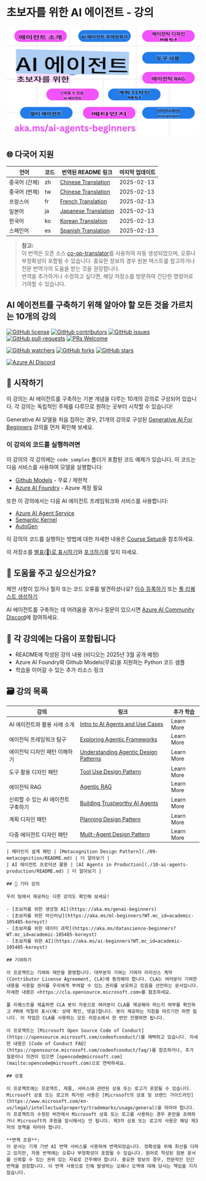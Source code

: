 # 초보자를 위한 AI 에이전트 - 강의

![Generative AI For Beginners](../../translated_images/repo-thumbnail.fdd5f487bb7274d4a08459d76907ec4914de268c99637e9af082b1d3eb0730e2.ko.png?WT.mc_id=academic-105485-koreyst)

## 🌐 다국어 지원

| 언어                  | 코드 | 번역된 README 링크                                      | 마지막 업데이트 |
|----------------------|------|---------------------------------------------------------|-----------------|
| 중국어 (간체)        | zh   | [Chinese Translation](../zh/README.md)      | 2025-02-13      |
| 중국어 (번체)        | tw   | [Chinese Translation](../tw/README.md)      | 2025-02-13      |
| 프랑스어             | fr   | [French Translation](../fr/README.md)       | 2025-02-13      |
| 일본어               | ja   | [Japanese Translation](../ja/README.md)     | 2025-02-13      |
| 한국어               | ko   | [Korean Translation](./README.md)       | 2025-02-13      |
| 스페인어             | es   | [Spanish Translation](../es/README.md)      | 2025-02-13      |

> **참고:**  
> 이 번역은 오픈 소스 [co-op-translator](https://github.com/Azure/co-op-translator)를 사용하여 자동 생성되었으며, 오류나 부정확성이 포함될 수 있습니다. 
> 중요한 정보의 경우 원본 텍스트를 참고하거나 전문 번역가의 도움을 받는 것을 권장합니다.  
> 번역을 추가하거나 수정하고 싶다면, 해당 저장소를 방문하여 간단한 명령어로 기여할 수 있습니다.

## AI 에이전트를 구축하기 위해 알아야 할 모든 것을 가르치는 10개의 강의

[![GitHub license](https://img.shields.io/github/license/microsoft/ai-agents-for-beginners.svg)](https://github.com/microsoft/ai-agents-for-beginners/blob/master/LICENSE?WT.mc_id=academic-105485-koreyst)
[![GitHub contributors](https://img.shields.io/github/contributors/microsoft/ai-agents-for-beginners.svg)](https://GitHub.com/microsoft/ai-agents-for-beginners/graphs/contributors/?WT.mc_id=academic-105485-koreyst)
[![GitHub issues](https://img.shields.io/github/issues/microsoft/ai-agents-for-beginners.svg)](https://GitHub.com/microsoft/ai-agents-for-beginners/issues/?WT.mc_id=academic-105485-koreyst)
[![GitHub pull-requests](https://img.shields.io/github/issues-pr/microsoft/ai-agents-for-beginners.svg)](https://GitHub.com/microsoft/ai-agents-for-beginners/pulls/?WT.mc_id=academic-105485-koreyst)
[![PRs Welcome](https://img.shields.io/badge/PRs-welcome-brightgreen.svg?style=flat-square)](http://makeapullrequest.com?WT.mc_id=academic-105485-koreyst)

[![GitHub watchers](https://img.shields.io/github/watchers/microsoft/ai-agents-for-beginners.svg?style=social&label=Watch)](https://GitHub.com/microsoft/ai-agents-for-beginners/watchers/?WT.mc_id=academic-105485-koreyst)
[![GitHub forks](https://img.shields.io/github/forks/microsoft/ai-agents-for-beginners.svg?style=social&label=Fork)](https://GitHub.com/microsoft/ai-agents-for-beginners/network/?WT.mc_id=academic-105485-koreyst)
[![GitHub stars](https://img.shields.io/github/stars/microsoft/ai-agents-for-beginners.svg?style=social&label=Star)](https://GitHub.com/microsoft/ai-agents-for-beginners/stargazers/?WT.mc_id=academic-105485-koreyst)

[![Azure AI Discord](https://dcbadge.limes.pink/api/server/kzRShWzttr)](https://discord.gg/kzRShWzttr)

## 🌱 시작하기

이 강의는 AI 에이전트를 구축하는 기본 개념을 다루는 10개의 강의로 구성되어 있습니다. 각 강의는 독립적인 주제를 다루므로 원하는 곳부터 시작할 수 있습니다!

Generative AI 모델을 처음 접하는 경우, 21개의 강의로 구성된 [Generative AI For Beginners](https://aka.ms/genai-beginners) 강의를 먼저 확인해 보세요.

### 이 강의의 코드를 실행하려면

이 강의의 각 강의에는 `code_samples` 폴더가 포함된 코드 예제가 있습니다. 이 코드는 다음 서비스를 사용하여 모델을 실행합니다:

- [Github Models](https://aka.ms/ai-agents-beginners/github-models) - 무료 / 제한적
- [Azure AI Foundry](https://aka.ms/ai-agents-beginners/ai-foundry) - Azure 계정 필요

또한 이 강의에서는 다음 AI 에이전트 프레임워크와 서비스를 사용합니다:

- [Azure AI Agent Service](https://aka.ms/ai-agents-beginners/ai-agent-service)
- [Semantic Kernel](https://aka.ms/ai-agents-beginners/semantic-kernel)
- [AutoGen](https://aka.ms/ai-agents/autogen)

이 강의의 코드를 실행하는 방법에 대한 자세한 내용은 [Course Setup](./00-course-setup/README.md)을 참조하세요.

이 저장소를 [별표(🌟)로 표시하기](https://docs.github.com/en/get-started/exploring-projects-on-github/saving-repositories-with-stars?WT.mc_id=academic-105485-koreyst)와 [포크하기](https://github.com/microsoft/ai-agents-for-beginners/fork)를 잊지 마세요.

## 🙏 도움을 주고 싶으신가요?

제안 사항이 있거나 철자 또는 코드 오류를 발견하셨나요? [이슈 등록하기](https://github.com/microsoft/ai-agents-for-beginners/issues?WT.mc_id=academic-105485-koreyst) 또는 [풀 리퀘스트 생성하기](https://github.com/microsoft/ai-agents-for-beginners/pulls?WT.mc_id=academic-105485-koreyst)

AI 에이전트를 구축하는 데 어려움을 겪거나 질문이 있으시면 [Azure AI Community Discord](https://discord.gg/kzRShWzttr)에 참여하세요.

## 📂 각 강의에는 다음이 포함됩니다

- README에 작성된 강의 내용 (비디오는 2025년 3월 공개 예정)
- Azure AI Foundry와 Github Models(무료)을 지원하는 Python 코드 샘플
- 학습을 이어갈 수 있는 추가 리소스 링크

## 🗃️ 강의 목록

| **강의**                              | **링크**                                   | **추가 학습**      |
|----------------------------------------|--------------------------------------------|--------------------|
| AI 에이전트와 활용 사례 소개            | [Intro to AI Agents and Use Cases](./01-intro-to-ai-agents/README.md)          | Learn More         |
| 에이전틱 프레임워크 탐구               | [Exploring Agentic Frameworks](./02-explore-agentic-frameworks/README.md)  | Learn More         |
| 에이전틱 디자인 패턴 이해하기           | [Understanding Agentic Design Patterns](./03-agentic-design-patterns/README.md)  | Learn More         |
| 도구 활용 디자인 패턴                  | [Tool Use Design Pattern](./04-tool-use/README.md)                    | Learn More         |
| 에이전틱 RAG                           | [Agentic RAG](./05-agentic-rag/README.md)                 | Learn More         |
| 신뢰할 수 있는 AI 에이전트 구축하기      | [Building Trustworthy AI Agents](./06-building-trustworthy-agents/README.md) | Learn More         |
| 계획 디자인 패턴                       | [Planning Design Pattern](./07-planning-design/README.md)             | Learn More         |
| 다중 에이전트 디자인 패턴              | [Muilt-Agent Design Pattern](./08-multi-agent/README.md)                 | Learn More         |
```
| 메타인지 설계 패턴 | [Metacognition Design Pattern](./09-metacognition/README.md) | 더 알아보기 |
| AI 에이전트 프로덕션 활용 | [AI Agents in Production](./10-ai-agents-production/README.md) | 더 알아보기 |

## 🎒 기타 강의

우리 팀에서 제공하는 다른 강의도 확인해 보세요!

- [초보자를 위한 생성형 AI](https://aka.ms/genai-beginners)
- [초보자를 위한 머신러닝](https://aka.ms/ml-beginners?WT.mc_id=academic-105485-koreyst)
- [초보자를 위한 데이터 과학](https://aka.ms/datascience-beginners?WT.mc_id=academic-105485-koreyst)
- [초보자를 위한 AI](https://aka.ms/ai-beginners?WT.mc_id=academic-105485-koreyst)

## 기여하기

이 프로젝트는 기여와 제안을 환영합니다. 대부분의 기여는 기여자 라이선스 계약(Contributor License Agreement, CLA)에 동의해야 합니다. CLA는 여러분이 기여한 내용을 사용할 권리를 우리에게 부여할 수 있는 권리를 보유하고 있음을 선언하는 문서입니다. 자세한 내용은 <https://cla.opensource.microsoft.com>를 참조하세요.

풀 리퀘스트를 제출하면 CLA 봇이 자동으로 여러분이 CLA를 제공해야 하는지 여부를 확인하고 PR에 적절히 표시(예: 상태 확인, 댓글)합니다. 봇이 제공하는 지침을 따르기만 하면 됩니다. 이 작업은 CLA를 사용하는 모든 저장소에서 한 번만 진행하면 됩니다.

이 프로젝트는 [Microsoft Open Source Code of Conduct](https://opensource.microsoft.com/codeofconduct/)를 채택하고 있습니다. 자세한 내용은 [Code of Conduct FAQ](https://opensource.microsoft.com/codeofconduct/faq/)를 참조하거나, 추가 질문이나 의견이 있으면 [opencode@microsoft.com](mailto:opencode@microsoft.com)으로 연락하세요.

## 상표

이 프로젝트에는 프로젝트, 제품, 서비스와 관련된 상표 또는 로고가 포함될 수 있습니다. Microsoft 상표 또는 로고의 허가된 사용은 [Microsoft의 상표 및 브랜드 가이드라인](https://www.microsoft.com/en-us/legal/intellectualproperty/trademarks/usage/general)을 따라야 합니다. 이 프로젝트의 수정된 버전에서 Microsoft 상표 또는 로고를 사용하는 경우 혼란을 초래하거나 Microsoft의 후원을 암시해서는 안 됩니다. 제3자 상표 또는 로고의 사용은 해당 제3자의 정책을 따라야 합니다.

**면책 조항**:  
이 문서는 기계 기반 AI 번역 서비스를 사용하여 번역되었습니다. 정확성을 위해 최선을 다하고 있지만, 자동 번역에는 오류나 부정확성이 포함될 수 있습니다. 원어로 작성된 원본 문서를 신뢰할 수 있는 권위 있는 자료로 간주해야 합니다. 중요한 정보의 경우, 전문적인 인간 번역을 권장합니다. 이 번역 사용으로 인해 발생하는 오해나 오역에 대해 당사는 책임을 지지 않습니다.